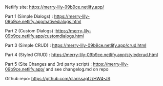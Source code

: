 Netlify site: https://merry-lily-09b9ce.netlify.app/

Part 1 (Simple Dialogs) : https://merry-lily-09b9ce.netlify.app/nativedialogs.html

Part 2 (Custom Dialogs) :https://merry-lily-09b9ce.netlify.app/customdialogs.html

Part 3 (Simple CRUD) : https://merry-lily-09b9ce.netlify.app/crud.html

Part 4 (Styled CRUD) : https://merry-lily-09b9ce.netlify.app/styledcrud.html

Part 5 (Site Changes and 3rd party script) : https://merry-lily-09b9ce.netlify.app/ and see changelog.md on repo

Github repo: https://github.com/clarissagtz/HW4-JS 
